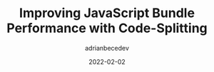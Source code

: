---
author: adrianbecedev
date: 2022-02-02
permalink: false
publisher: smashingmag
tags:
  - javascript
  - performance
  - bundling
  - code-splitting
target_url: https://www.smashingmagazine.com/2022/02/javascript-bundle-performance-code-splitting/
title: Improving JavaScript Bundle Performance with Code-Splitting
---